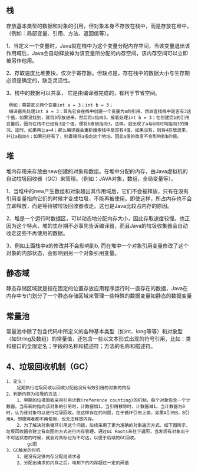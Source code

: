 ## 栈

存放基本类型的数据和对象的引用，但对象本身不存放在栈中，而是存放在堆中。（例如：局部变量、引用、方法、返回值等）。

1、当定义一个变量时，Java就在栈中为这个变量分配内存空间，当该变量退出该作用域后，Java会自动释放掉为该变量所分配的内存空间，该内存空间可以立即被另作他用。

2、存取速度比堆要快，仅次于寄存器。但缺点是，存在栈中的数据大小与生存期必须是确定的，缺乏灵活性。

3、栈中的数据可以共享， 它是由编译器完成的，有利于节省空间。

     例如：需要定义两个变量int a = 3；int b = 3；
     编译器先处理int a = 3；首先它会在栈中创建一个变量为a的引用，然后查找栈中是否有3这个值，如果没找到，就将3存放进来，然后将a指向3。接着处理int b = 3；在创建完b的引用变量后，因为在栈中已经有3这个值，便将b直接指向3。这样，就出现了a与b同时均指向3的情况。这时，如果再让a=4；那么编译器会重新搜索栈中是否有4值，如果没有，则将4存放进来，并让a指向4；如果已经有了，则直接将a指向这个地址。因此a值的改变不会影响到b的值。

## 堆

堆内存用来存放由new创建的对象和数组。在堆中分配的内存，由Java虚拟机的自动垃圾回收器（GC）来管理。（例如：JAVA对象，数组，全局变量等）。

1、当堆中的new产生数组和对象超出其作用域后，它们不会被释放，只有在没有引用变量指向它们的时候才变成垃圾，不能再被使用。即使这样，所占内存也不会立即释放，而是等待被垃圾回收器收走。这也是Java比较占内存的原因。

2、堆是一个运行时数据区，可以动态地分配内存大小，因此存取速度较慢。也正因为这个特点，堆的生存期不必事先告诉编译器，而且Java的垃圾收集器会自动收走这些不再使用的数据。

3、例如上面栈中a的修改并不会影响到b, 而在堆中一个对象引用变量修改了这个对象的内部状态，会影响到另一个对象引用变量。



## 静态域

静态存储区域就是指在固定的位置存放应用程序运行时一直存在的数据，Java在内存中专门划分了一个静态存储区域来管理一些特殊的数据变量如静态的数据变量

## 常量池

常量池中除了包含代码中所定义的各种基本类型（如int、long等等）和对象型（如String及数组）的常量值，还包含一些以文本形式出现的符号引用，比如：类和接口的全限定名；字段的名称和描述符；方法的名称和描述符。

## 4、垃圾回收机制（GC）

	1、定义：
		定期执行垃圾回收以回收分配给没有有效引用的对象的内存
	2、判断内存为垃圾的方法：
		1、早期的垃圾回收采用引用计数(reference counting)的机制。每个对象包含一个计数器。当有新的指向该对象的引用时，计数器加1。当引用移除时，计数器减1。当计数器为0时，认为该对象可以进行垃圾回收。但这样存在的问题，在于循环引用上面，如果A引用B，B引用A，即便两者都不再使用，也无法释放内存。
		2、为了解决对象循环引用这个问题，后续采用了更为准确的对象遍历方式。如下图所示，垃圾回收器会建立有向图的方式进行内存管理，通过GC Roots来往下遍历，当发现有对象出于不可达状态的时候，就会对其标记为不可达，以便于后续的GC回收。
			gc图
	3、GC触发的时机
		1、是没有足够内存分配给请求者
		2、分配出请求的内存之后，堆剩下的内存超过一定的阀值